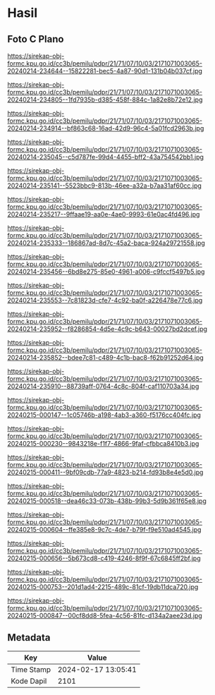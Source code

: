 # Hasil

## Foto C Plano

https://sirekap-obj-formc.kpu.go.id/cc3b/pemilu/pdpr/21/71/07/10/03/2171071003065-20240214-234644--15822281-bec5-4a87-90d1-131b04b037cf.jpg

https://sirekap-obj-formc.kpu.go.id/cc3b/pemilu/pdpr/21/71/07/10/03/2171071003065-20240214-234805--1fd7935b-d385-458f-884c-1a82e8b72e12.jpg

https://sirekap-obj-formc.kpu.go.id/cc3b/pemilu/pdpr/21/71/07/10/03/2171071003065-20240214-234914--bf863c68-16ad-42d9-96c4-5a01fcd2963b.jpg

https://sirekap-obj-formc.kpu.go.id/cc3b/pemilu/pdpr/21/71/07/10/03/2171071003065-20240214-235045--c5d787fe-99d4-4455-bff2-43a754542bb1.jpg

https://sirekap-obj-formc.kpu.go.id/cc3b/pemilu/pdpr/21/71/07/10/03/2171071003065-20240214-235141--5523bbc9-813b-46ee-a32a-b7aa31af60cc.jpg

https://sirekap-obj-formc.kpu.go.id/cc3b/pemilu/pdpr/21/71/07/10/03/2171071003065-20240214-235217--9ffaae19-aa0e-4ae0-9993-61e0ac4fd496.jpg

https://sirekap-obj-formc.kpu.go.id/cc3b/pemilu/pdpr/21/71/07/10/03/2171071003065-20240214-235333--186867ad-8d7c-45a2-baca-924a29721558.jpg

https://sirekap-obj-formc.kpu.go.id/cc3b/pemilu/pdpr/21/71/07/10/03/2171071003065-20240214-235456--6bd8e275-85e0-4961-a006-c9fccf5497b5.jpg

https://sirekap-obj-formc.kpu.go.id/cc3b/pemilu/pdpr/21/71/07/10/03/2171071003065-20240214-235553--7c81823d-cfe7-4c92-ba0f-a226478e77c6.jpg

https://sirekap-obj-formc.kpu.go.id/cc3b/pemilu/pdpr/21/71/07/10/03/2171071003065-20240214-235952--f8286854-4d5e-4c9c-b643-00027bd2dcef.jpg

https://sirekap-obj-formc.kpu.go.id/cc3b/pemilu/pdpr/21/71/07/10/03/2171071003065-20240214-235852--bdee7c81-c489-4c1b-bac8-f62b91252d64.jpg

https://sirekap-obj-formc.kpu.go.id/cc3b/pemilu/pdpr/21/71/07/10/03/2171071003065-20240214-235910--88739aff-0764-4c8c-804f-caf110703a34.jpg

https://sirekap-obj-formc.kpu.go.id/cc3b/pemilu/pdpr/21/71/07/10/03/2171071003065-20240215-000147--1c05746b-a198-4ab3-a360-f5176cc404fc.jpg

https://sirekap-obj-formc.kpu.go.id/cc3b/pemilu/pdpr/21/71/07/10/03/2171071003065-20240215-000230--9843218e-f1f7-4866-9faf-cfbbca8410b3.jpg

https://sirekap-obj-formc.kpu.go.id/cc3b/pemilu/pdpr/21/71/07/10/03/2171071003065-20240215-000411--9bf09cdb-77a9-4823-b214-fd93b8e4e5d0.jpg

https://sirekap-obj-formc.kpu.go.id/cc3b/pemilu/pdpr/21/71/07/10/03/2171071003065-20240215-000518--dea46c33-073b-438b-99b3-5d9b361f65e8.jpg

https://sirekap-obj-formc.kpu.go.id/cc3b/pemilu/pdpr/21/71/07/10/03/2171071003065-20240215-000604--ffe385e8-9c7c-4de7-b79f-f9e510ad4545.jpg

https://sirekap-obj-formc.kpu.go.id/cc3b/pemilu/pdpr/21/71/07/10/03/2171071003065-20240215-000656--5b673cd8-c419-4246-8f9f-67c6845ff2bf.jpg

https://sirekap-obj-formc.kpu.go.id/cc3b/pemilu/pdpr/21/71/07/10/03/2171071003065-20240215-000753--201d1ad4-2215-489c-81cf-19db11dca720.jpg

https://sirekap-obj-formc.kpu.go.id/cc3b/pemilu/pdpr/21/71/07/10/03/2171071003065-20240215-000847--00cf8dd8-5fea-4c56-81fc-d134a2aee23d.jpg


## Metadata

| Key        | Value               |
| ---------- | ------------------- |
| Time Stamp | 2024-02-17 13:05:41 |
| Kode Dapil | 2101                |




